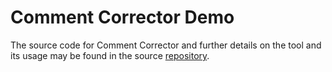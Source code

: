 # Comment Corrector Demo

The source code for Comment Corrector and further details on the tool and its usage may be found in the source [repository](https://github.com/clodaghwalsh17/comment-corrector).
